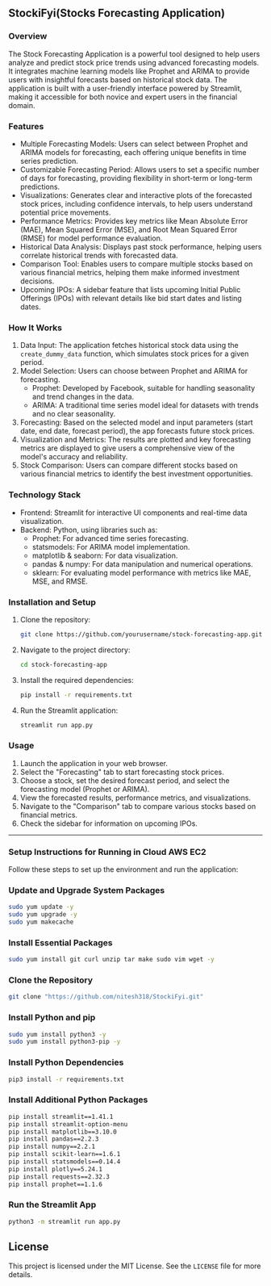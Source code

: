 ## StockiFyi(Stocks Forecasting Application)

### Overview

The Stock Forecasting Application is a powerful tool designed to help users analyze and predict stock price trends using advanced forecasting models. It integrates machine learning models like Prophet and ARIMA to provide users with insightful forecasts based on historical stock data. The application is built with a user-friendly interface powered by Streamlit, making it accessible for both novice and expert users in the financial domain.

###  Features

- Multiple Forecasting Models: Users can select between Prophet and ARIMA models for forecasting, each offering unique benefits in time series prediction.
- Customizable Forecasting Period: Allows users to set a specific number of days for forecasting, providing flexibility in short-term or long-term predictions.
- Visualizations: Generates clear and interactive plots of the forecasted stock prices, including confidence intervals, to help users understand potential price movements.
- Performance Metrics: Provides key metrics like Mean Absolute Error (MAE), Mean Squared Error (MSE), and Root Mean Squared Error (RMSE) for model performance evaluation.
- Historical Data Analysis: Displays past stock performance, helping users correlate historical trends with forecasted data.
- Comparison Tool: Enables users to compare multiple stocks based on various financial metrics, helping them make informed investment decisions.
- Upcoming IPOs: A sidebar feature that lists upcoming Initial Public Offerings (IPOs) with relevant details like bid start dates and listing dates.

###  How It Works

1. Data Input: The application fetches historical stock data using the `create_dummy_data` function, which simulates stock prices for a given period.
2. Model Selection: Users can choose between Prophet and ARIMA for forecasting.
   - Prophet: Developed by Facebook, suitable for handling seasonality and trend changes in the data.
   - ARIMA: A traditional time series model ideal for datasets with trends and no clear seasonality.
3. Forecasting: Based on the selected model and input parameters (start date, end date, forecast period), the app forecasts future stock prices.
4. Visualization and Metrics: The results are plotted and key forecasting metrics are displayed to give users a comprehensive view of the model's accuracy and reliability.
5. Stock Comparison: Users can compare different stocks based on various financial metrics to identify the best investment opportunities.

###  Technology Stack

- Frontend: Streamlit for interactive UI components and real-time data visualization.
- Backend: Python, using libraries such as:
  - Prophet: For advanced time series forecasting.
  - statsmodels: For ARIMA model implementation.
  - matplotlib & seaborn: For data visualization.
  - pandas & numpy: For data manipulation and numerical operations.
  - sklearn: For evaluating model performance with metrics like MAE, MSE, and RMSE.


###  Installation and Setup

1. Clone the repository:
   ```bash
   git clone https://github.com/yourusername/stock-forecasting-app.git
   ```
2. Navigate to the project directory:
   ```bash
   cd stock-forecasting-app
   ```
3. Install the required dependencies:
   ```bash
   pip install -r requirements.txt
   ```
4. Run the Streamlit application:
   ```bash
   streamlit run app.py
   ```

###  Usage

1. Launch the application in your web browser.
2. Select the "Forecasting" tab to start forecasting stock prices.
3. Choose a stock, set the desired forecast period, and select the forecasting model (Prophet or ARIMA).
4. View the forecasted results, performance metrics, and visualizations.
5. Navigate to the "Comparison" tab to compare various stocks based on financial metrics.
6. Check the sidebar for information on upcoming IPOs.

---

###  Setup Instructions for Running in Cloud AWS EC2

Follow these steps to set up the environment and run the application:

### Update and Upgrade System Packages
```bash
sudo yum update -y
sudo yum upgrade -y
sudo yum makecache
```

### Install Essential Packages
```bash
sudo yum install git curl unzip tar make sudo vim wget -y
```

### Clone the Repository
```bash
git clone "https://github.com/nitesh318/StockiFyi.git"
```

### Install Python and pip
```bash
sudo yum install python3 -y
sudo yum install python3-pip -y
```

### Install Python Dependencies
```bash
pip3 install -r requirements.txt
```

### Install Additional Python Packages
```bash
pip install streamlit==1.41.1
pip install streamlit-option-menu
pip install matplotlib==3.10.0
pip install pandas==2.2.3
pip install numpy==2.2.1
pip install scikit-learn==1.6.1
pip install statsmodels==0.14.4
pip install plotly==5.24.1
pip install requests==2.32.3
pip install prophet==1.1.6
```

### Run the Streamlit App
```bash
python3 -m streamlit run app.py
```

## License
This project is licensed under the MIT License. See the `LICENSE` file for more details.
```
